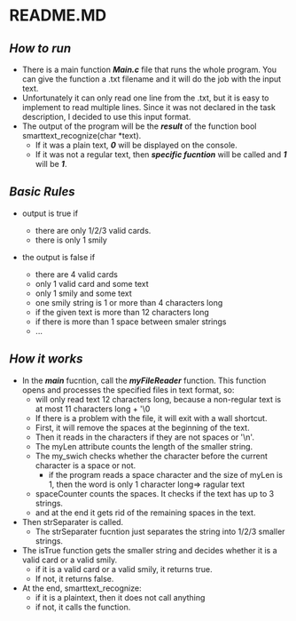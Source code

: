 # **README.MD** 
## ***How to run***
- There is a main function ***Main.c*** file that runs the whole program. You can give the function a .txt filename and it will do the job with the input text.
- Unfortunately it can only read one line from the .txt, but it is easy to implement to read multiple lines. Since it was not declared in the task description, I decided to use this input format.
- The output of the program will be the ***result*** of the function bool smarttext_recognize(char *text).
    - If it was a plain text, ***0*** will be displayed on the console.
    - If it was not a regular text, then ***specific fucntion*** will be called and ***1*** will be ***1***.
 ## ***Basic Rules***
- output is true if
   - there are only 1/2/3 valid cards.
   - there is only 1 smily
   
- the output is false if
   - there are 4 valid cards
   - only 1 valid card and some text
   - only 1 smily and some text
   - one smily string is 1 or more than 4 characters long
   - if the given text is more than 12 characters long
   - if there is more than 1 space between smaler strings
   - ...
## ***How it works***
- In the ***main*** fucntion, call the ***myFileReader*** function. This function opens and processes the specified files in text format, so:    
    - will only read text 12 characters long, because a non-regular text is at most 11 characters long + '\0
    - If there is a problem with the file, it will exit with a wall shortcut.
    - First, it will remove the spaces at the beginning of the text.
    - Then it reads in the characters if they are not spaces or '\n'.
    - The myLen attribute counts the length of the smaller string.
    - The my_swich checks whether the character before the current character is a space or not.
      - if the program reads a space character and the size of myLen is 1, then the word is only 1 character long=> ragular text
    - spaceCounter counts the spaces. It checks if the text has up to 3 strings.
    - and at the end it gets rid of the remaining spaces in the text.
- Then strSeparater is called.
    - The strSeparater fucntion just separates the string into 1/2/3 smaller strings.
- The isTrue function gets the smaller string and decides whether it is a valid card or a valid smily.
  - if it is a valid card or a valid smily, it returns true.
  - If not, it returns false.
- At the end, smarttext_recognize:  
  - if it is a plaintext, then it does not call anything
  - if not, it calls the function. 
  